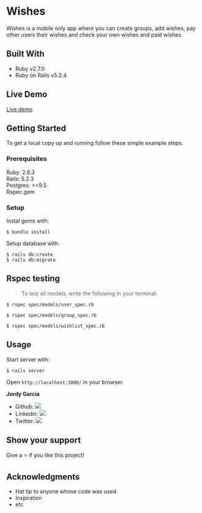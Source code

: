 # Wishes

Wishes is a mobile only app where you can create groups, add wishes, pay other users their wishes and check your own wishes and paid wishes.

## Built With

- Ruby v2.7.0
- Ruby on Rails v5.2.4

## Live Demo

[Live demo](https://enigmatic-escarpment-90227.herokuapp.com/)

## Getting Started

To get a local copy up and running follow these simple example steps.

### Prerequisites

Ruby: 2.6.3  
Rails: 5.2.3  
Postgres: >=9.5  
Rspec gem

### Setup

Instal gems with:

```
$ bundle install
```

Setup database with:

```
$ rails db:create
$ rails db:migrate
```

## Rspec testing

> To test all models, write the following in your terminal:

```
$ rspec spec/models/user_spec.rb
```

```
$ rspec spec/models/group_spec.rb
```

```
$ rspec spec/models/wishlist_spec.rb
```

## Usage

Start server with:

```
$ rails server
```

Open `http://localhost:3000/` in your browser.

**Jordy Garcia**

- Github: [![](https://img.shields.io/badge/GitHub-100000?style=for-the-badge&logo=github&logoColor=white)](https://github.com/garciajordy/)
- Linkedin: [![](https://img.shields.io/badge/LinkedIn-0077B5?style=for-the-badge&logo=linkedin&logoColor=white)](https://www.linkedin.com/in/jordygarcia/)
- Twitter: [![](https://img.shields.io/badge/Twitter-1DA1F2?style=for-the-badge&logo=twitter&logoColor=white)](https://twitter.com/JordyGarcia1994)

## Show your support

Give a ⭐️ if you like this project!

## Acknowledgments

- Hat tip to anyone whose code was used.
- Inspiration
- etc
